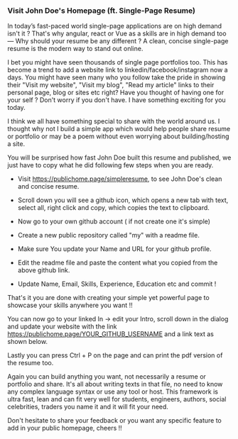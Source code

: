 ### Visit John Doe's Homepage (ft. Single-Page Resume)

In today’s fast-paced world single-page applications are on high demand isn't it ? That's why angular, react or Vue as a skills are in high demand too — Why should your resume be any different ? A clean, concise single-page resume is the modern way to stand out online. 

I bet you might have seen thousands of single page portfolios too. This has become a trend to add a website link to linkedin/facebook/instagram now a days. You might have seen many who you follow take the pride in showing their "Visit my website", "Visit my blog", "Read my article" links to their personal page, blog or sites etc right? Have you thought of having one for your self ?  Don't worry if you don't have. I have something exciting for you today.

I think we all have something special to share with the world around us. I thought why not I build a simple app which would help people share resume or portfolio or may be a poem without even worrying about building/hosting a site.

You will be surprised how fast John Doe built this resume and published, we just have to copy what he did following few steps when you are ready.

- Visit https://publichome.page/simpleresume, to see John Doe's clean and concise resume. 

- Scroll down you will see a github icon, which opens a new tab with text, select all, right click and copy, which copies the text to clipboard.

- Now go to  your own github account ( if not create one it's simple) 

- Create a new public repository called "my" with a readme file.

- Make sure You update your Name and URL for your github profile.

- Edit the readme file and paste the content what you copied from the above github link.

- Update Name, Email, Skills, Experience, Education etc and commit !

That's it you are done with creating your simple yet powerful page to showcase your skills anywhere you want !! 

You can now go to your linked In -> edit your Intro, scroll down in the dialog and update your website with the link https://publichome.page/YOUR_GITHUB_USERNAME and a link text as shown below.


Lastly you can press Ctrl + P on the page and can print the pdf version of the resume too.

Again you can build anything you want, not necessarily a resume or portfolio and share. It's all about writing texts in that file, no need to know any complex language syntax or use any tool or host. This framework is ultra fast, lean and can fit very well for students, engineers, authors, social celebrities, traders you name it and it will fit your need.

Don't hesitate to share your feedback or you want any specific feature to add in your public homepage, cheers !!
